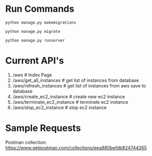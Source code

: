 # Run Commands

`python manage.py makemigrations`

`python manage.py migrate`

`python manage.py runserver`

# Current API's
1. /aws # Index Page
2. /aws/get_all_instances # get list of instances from database
3. /aws/refresh_instances # get list of instances from aws save to database
4. /aws/create_ec2_instance # create new ec2 instance
5. /aws/terminate_ec2_instance # terminate ec2 instance
6. /aws/stop_ec2_instance # stop ec2 instance

# Sample Requests
Postman collection: https://www.getpostman.com/collections/eea880befdb824744265
